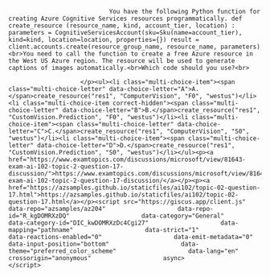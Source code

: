 <p class="card-text">
							
								You have the following Python function for creating Azure Cognitive Services resources programmatically. def create_resource (resource_name, kind, account_tier, location) : parameters = CognitiveServicesAccount(sku=Sku(name=account_tier), kind=kind, location=location, properties={}) result = client.accounts.create(resource_group_name, resource_name, parameters)<br>You need to call the function to create a free Azure resource in the West US Azure region. The resource will be used to generate captions of images automatically.<br>Which code should you use?<br>
							
						</p><ul><li class="multi-choice-item"><span class="multi-choice-letter" data-choice-letter="A">A.</span>create_resource("res1", "ComputerVision", "F0", "westus")</li><li class="multi-choice-item correct-hidden"><span class="multi-choice-letter" data-choice-letter="B">B.</span>create_resource("res1", "CustomVision.Prediction", "F0", "westus")</li><li class="multi-choice-item"><span class="multi-choice-letter" data-choice-letter="C">C.</span>create_resource("res1", "ComputerVision", "S0", "westus")</li><li class="multi-choice-item"><span class="multi-choice-letter" data-choice-letter="D">D.</span>create_resource("res1", "CustomVision.Prediction", "S0", "westus")</li></ul><p><a href="https://www.examtopics.com/discussions/microsoft/view/81643-exam-ai-102-topic-2-question-17-discussion/">https://www.examtopics.com/discussions/microsoft/view/81643-exam-ai-102-topic-2-question-17-discussion/</a></p><p><a href="https://azsamples.github.io/staticfiles/ai102/topic-02-question-17.html">https://azsamples.github.io/staticfiles/ai102/topic-02-question-17.html</a></p><script src="https://giscus.app/client.js"                    data-repo="azsamples/az204"                    data-repo-id="R_kgDOMRXzDQ"                    data-category="General"                    data-category-id="DIC_kwDOMRXzDc4Cgi27"                    data-mapping="pathname"                    data-strict="1"                    data-reactions-enabled="0"                    data-emit-metadata="0"                    data-input-position="bottom"                    data-theme="preferred_color_scheme"                    data-lang="en"                    crossorigin="anonymous"                    async>                    </script>